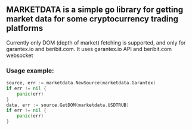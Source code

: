 ## MARKETDATA is a simple go library for getting market data for some cryptocurrency trading platforms

Currently only DOM (depth of market) fetching is supported, and only for garantex.io and beribit.com.
It uses garantex.io API and beribit.com websocket

### Usage example:
```go
source, err := marketdata.NewSource(marketdata.Garantex)
if err != nil {
    panic(err)
}
data, err := source.GetDOM(marketdata.USDTRUB)
if err != nil {
    panic(err)
}
```